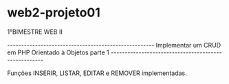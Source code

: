 # web2-projeto01

1°BIMESTRE WEB II

*-----------------------------------------------------*
Implementar um CRUD em PHP Orientado à Objetos parte 1
*-----------------------------------------------------*


Funções INSERIR, LISTAR, EDITAR e REMOVER implementadas. 
